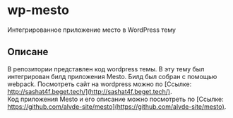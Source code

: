 # wp-mesto
Интегрированное приложение место в WordPress тему

## Описане
В репозитории представлен код wordpress темы. В эту тему был интегрирован билд приложения Mesto. Билд был собран с помощью webpack.
Посмотреть сайт на wordpress можно по [Ссылке:  http://sashat4f.beget.tech/](http://sashat4f.beget.tech/).
<br>
Код приложения Mesto и его описание можно посмотреть по [Ссылке:  https://github.com/alvde-site/mesto](https://github.com/alvde-site/mesto).